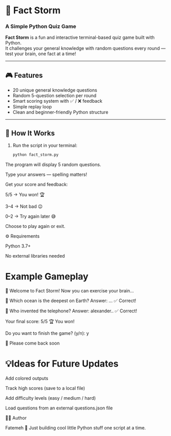 # 🧠 Fact Storm
### A Simple Python Quiz Game

**Fact Storm** is a fun and interactive terminal-based quiz game built with Python.  
It challenges your general knowledge with random questions every round — test your brain, one fact at a time!

---

## 🎮 Features
- 20 unique general knowledge questions  
- Random 5-question selection per round  
- Smart scoring system with ✅ / ❌ feedback  
- Simple replay loop  
- Clean and beginner-friendly Python structure  

---

## 🧩 How It Works
1. Run the script in your terminal:
   ```bash
   python fact_storm.py
The program will display 5 random questions.

Type your answers — spelling matters!

Get your score and feedback:

5/5 → You won! 🏆

3–4 → Not bad 😉

0–2 → Try again later 😅

Choose to play again or exit.

⚙️ Requirements

Python 3.7+

No external libraries needed

# Example Gameplay
🧠 Welcome to Fact Storm!
Now you can exercise your brain...

🧠 Which ocean is the deepest on Earth?
Answer: ...
✅ Correct!

🧠 Who invented the telephone?
Answer: alexander..
✅ Correct!

Your final score: 5/5
🏆 You won!

Do you want to finish the game? (y/n): y

👋 Please come back soon

 # 💡Ideas for Future Updates

Add colored outputs

Track high scores (save to a local file)

Add difficulty levels (easy / medium / hard)

Load questions from an external questions.json file

👨‍💻 Author

Fatemeh
🧩 Just building cool little Python stuff one script at a time.
